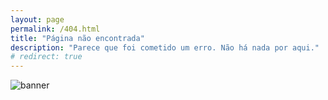```yaml
---
layout: page
permalink: /404.html
title: "Página não encontrada"
description: "Parece que foi cometido um erro. Não há nada por aqui."
# redirect: true
---
```


![banner](https://pa1.aminoapps.com/6540/656136e6f0e4bf11d5ca8ad43506c280c17ff62f_hq.gif)

<!-- Você será redirecionado para a página principal em 3 segundos. Se não for redirecionado, por favor, volte para a [página inicial]({{ site.baseurl | prepend: site.url }}). -->
